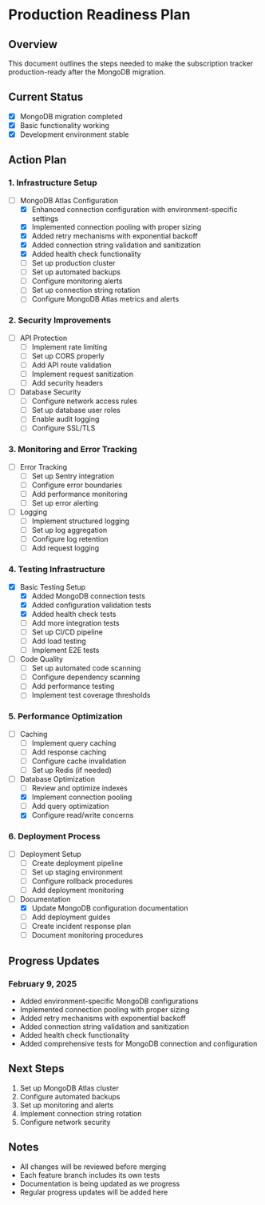 # Production Readiness Plan

## Overview
This document outlines the steps needed to make the subscription tracker production-ready after the MongoDB migration.

## Current Status
- [x] MongoDB migration completed
- [x] Basic functionality working
- [x] Development environment stable

## Action Plan

### 1. Infrastructure Setup
- [ ] MongoDB Atlas Configuration
  - [x] Enhanced connection configuration with environment-specific settings
  - [x] Implemented connection pooling with proper sizing
  - [x] Added retry mechanisms with exponential backoff
  - [x] Added connection string validation and sanitization
  - [x] Added health check functionality
  - [ ] Set up production cluster
  - [ ] Set up automated backups
  - [ ] Configure monitoring alerts
  - [ ] Set up connection string rotation
  - [ ] Configure MongoDB Atlas metrics and alerts

### 2. Security Improvements
- [ ] API Protection
  - [ ] Implement rate limiting
  - [ ] Set up CORS properly
  - [ ] Add API route validation
  - [ ] Implement request sanitization
  - [ ] Add security headers
- [ ] Database Security
  - [ ] Configure network access rules
  - [ ] Set up database user roles
  - [ ] Enable audit logging
  - [ ] Configure SSL/TLS

### 3. Monitoring and Error Tracking
- [ ] Error Tracking
  - [ ] Set up Sentry integration
  - [ ] Configure error boundaries
  - [ ] Add performance monitoring
  - [ ] Set up error alerting
- [ ] Logging
  - [ ] Implement structured logging
  - [ ] Set up log aggregation
  - [ ] Configure log retention
  - [ ] Add request logging

### 4. Testing Infrastructure
- [x] Basic Testing Setup
  - [x] Added MongoDB connection tests
  - [x] Added configuration validation tests
  - [x] Added health check tests
  - [ ] Add more integration tests
  - [ ] Set up CI/CD pipeline
  - [ ] Add load testing
  - [ ] Implement E2E tests
- [ ] Code Quality
  - [ ] Set up automated code scanning
  - [ ] Configure dependency scanning
  - [ ] Add performance testing
  - [ ] Implement test coverage thresholds

### 5. Performance Optimization
- [ ] Caching
  - [ ] Implement query caching
  - [ ] Add response caching
  - [ ] Configure cache invalidation
  - [ ] Set up Redis (if needed)
- [ ] Database Optimization
  - [ ] Review and optimize indexes
  - [x] Implement connection pooling
  - [ ] Add query optimization
  - [x] Configure read/write concerns

### 6. Deployment Process
- [ ] Deployment Setup
  - [ ] Create deployment pipeline
  - [ ] Set up staging environment
  - [ ] Configure rollback procedures
  - [ ] Add deployment monitoring
- [ ] Documentation
  - [x] Update MongoDB configuration documentation
  - [ ] Add deployment guides
  - [ ] Create incident response plan
  - [ ] Document monitoring procedures

## Progress Updates

### February 9, 2025
- Added environment-specific MongoDB configurations
- Implemented connection pooling with proper sizing
- Added retry mechanisms with exponential backoff
- Added connection string validation and sanitization
- Added health check functionality
- Added comprehensive tests for MongoDB connection and configuration

## Next Steps
1. Set up MongoDB Atlas cluster
2. Configure automated backups
3. Set up monitoring and alerts
4. Implement connection string rotation
5. Configure network security

## Notes
- All changes will be reviewed before merging
- Each feature branch includes its own tests
- Documentation is being updated as we progress
- Regular progress updates will be added here